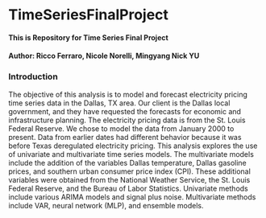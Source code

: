 # TimeSeriesFinalProject
#### This is Repository for Time Series Final Project
#### Author: Ricco Ferraro, Nicole Norelli, Mingyang Nick YU

### Introduction
The objective of this analysis is to model and forecast electricity pricing time series data in the Dallas, TX area.
Our client is the Dallas local government, and they have requested the forecasts for economic and infrastructure planning.
The electricity pricing data is from the St. Louis Federal Reserve. We chose to model the data from January 2000 to present. Data from earlier dates had different behavior because it was before Texas deregulated electricity pricing.
This analysis explores the use of univariate and multivariate time series models. The multivariate models include the addition of the variables Dallas temperature, Dallas gasoline prices, and southern urban consumer price index (CPI). These additional variables were obtained from the National Weather Service, the St. Louis Federal Reserve, and the Bureau of Labor Statistics.
Univariate methods include various ARIMA models and signal plus noise. Multivariate methods include VAR, neural network (MLP), and ensemble models.
